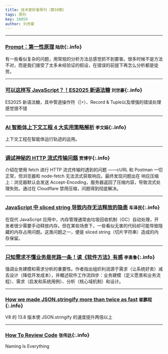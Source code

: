 ```yaml
---
title: 技术爱好者周刊（第59期）
tags: 周刊
key: 10059
author: 刘世豪
---
```

---

### [Prompt：第一性原理](https://mp.weixin.qq.com/s/RcbBDwMP6qeyX9yfVsn6qg) `陆欣`{:.info}
有一些看似复杂的问题，用常规的分析方法总感觉抓不到要害。很多时候不是方法不对，而是我们接受了太多未经验证的假设，在错误的前提下再怎么分析都是徒劳。


---
### [可以这样写 JavaScript？！ES2025 新语法糖](https://mp.weixin.qq.com/s/j9QGRuDMjysBGMXDLl1spw) `刘世豪`{:.info}

ES2025 新语法糖，其中管道操作符（|>）、Record & Tuple以及增强的错误处理感觉很不错

---
### [AI 智能体上下文工程 4 大实用策略解析](https://mp.weixin.qq.com/s/ZG04CUzufN37tsLkFryg-A) `李文娟`{:.info}

上下文工程在智能体运行轨迹的运用。

---
### [调试神秘的 HTTP 流式传输问题](https://mp.weixin.qq.com/s/uK1ewshkHUhqefI3NW-X3w) `贾博宇`{:.info}

介绍在使用 fetch 进行 HTTP 流式传输时遇到的问题 ——cURL 和 Postman 一切正常，但浏览器和 node-fetch 无法流式获取响应。最终发现问题出在 响应压缩 上：浏览器默认会发送 Accept-Encoding，服务器返回了压缩内容，导致流式处理失败。通过在 Cloudflare 禁用压缩，问题得到彻底解决。

---
### [JavaScript 中 sliced string 导致内存无法释放的隐患](https://juejin.cn/post/7528199682431205418) `车泽民`{:.info}

在现代 JavaScript 应用中，内存管理通常由垃圾回收机制（GC）自动处理，开发者很少需要手动释放内存。但在某些场景下，一些看似无害的代码却可能导致隐藏的内存占用问题。这类问题之一，便是 sliced string（切片字符串）造成的内存保留。

---
### [只知需求不懂业务是死路一条！读《软件方法》有感](https://mp.weixin.qq.com/s/5mQZf4uR4k07oGhNrQPW5Q) `李勇鲁`{:.info}

强调业务建模和需求分析的重要性。作者指出组织利润源于需求（让系统好卖）减去设计（降低开发成本），并概述软件工作流四步：业务建模（定义愿景和业务流程）、需求（启发和系统用例）、分析（核心域机制）和设计。

---
### [How we made JSON.stringify more than twice as fast](https://v8.dev/blog/json-stringify) `崔鹏程`{:.info}

V8 的 13.8 版本使 JSON.stringify 的速度提升两倍以上

---
### [How To Review Code](https://endler.dev/2025/how-to-review-code/) `张伟达`{:.info}

Naming Is Everything
